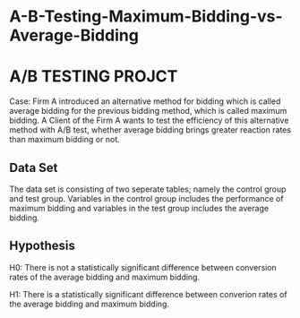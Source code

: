 # A-B-Testing-Maximum-Bidding-vs-Average-Bidding

# A/B TESTING PROJCT

Case: Firm A introduced an alternative method for bidding which is called average bidding for the previous bidding method, which is called maximum bidding. A Client of the Firm A wants to test the efficiency of this alternative method with A/B test, whether average bidding brings greater reaction rates than maximum bidding or not.

## Data Set 

The data set is consisting of two seperate tables; namely the control group and test group. Variables in the control group includes the performance of maximum bidding and variables in the test group includes the average bidding. 

## Hypothesis

H0: There is not a statistically significant difference between conversion rates of the average bidding and maximum bidding.

H1: There is a statistically significant difference between converion rates of the average bidding and maximum bidding.
